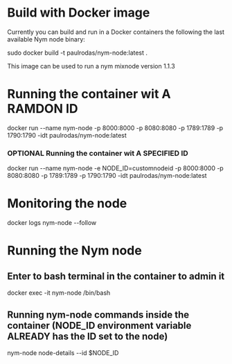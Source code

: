 # Build with Docker image

Currently you can build and run in a Docker containers the following the last available Nym node binary:

sudo docker build -t paulrodas/nym-node:latest .

This image can be used to run a nym mixnode version 1.1.3

# Running the container wit A RAMDON ID
docker run --name nym-node -p 8000:8000 -p 8080:8080 -p 1789:1789 -p 1790:1790 -idt paulrodas/nym-node:latest

### OPTIONAL Running the container wit A SPECIFIED ID
docker run --name nym-node -e NODE_ID=customnodeid -p 8000:8000 -p 8080:8080 -p 1789:1789 -p 1790:1790 -idt paulrodas/nym-node:latest

# Monitoring the node
docker logs nym-node --follow

# Running the Nym node
## Enter to bash terminal in the container to admin it
docker exec -it nym-node /bin/bash
## Running nym-node commands inside the container (NODE_ID environment variable ALREADY has the ID set to the node)
nym-node node-details --id $NODE_ID

